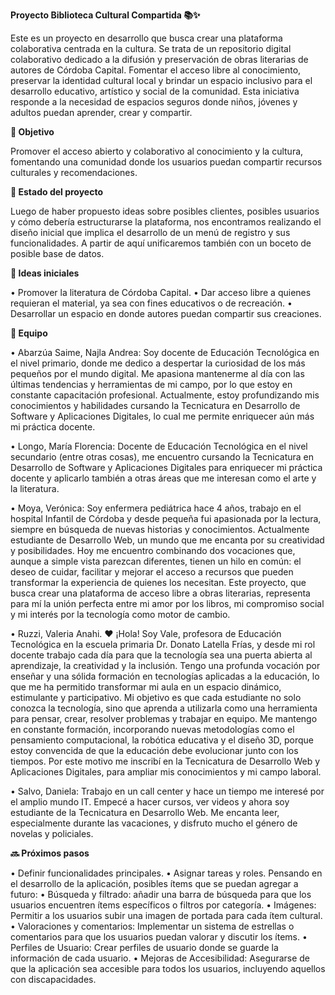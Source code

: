 **Proyecto Biblioteca Cultural Compartida 📚✨**

Este es un proyecto en desarrollo que busca crear una plataforma colaborativa centrada en la cultura. Se trata de un repositorio digital colaborativo dedicado a la difusión y preservación de obras literarias de autores de Córdoba Capital.
Fomentar el acceso libre al conocimiento, preservar la identidad cultural local y brindar un espacio inclusivo para el desarrollo educativo, artístico y social de la comunidad. Esta iniciativa responde a la necesidad de espacios seguros donde niños, jóvenes y adultos puedan aprender, crear y compartir.

**🎯 Objetivo**

Promover el acceso abierto y colaborativo al conocimiento y la cultura, fomentando una comunidad donde los usuarios puedan compartir recursos culturales y recomendaciones.

**🚧 Estado del proyecto**

Luego de haber propuesto ideas sobre posibles clientes, posibles usuarios y cómo debería estructurarse la plataforma, nos encontramos realizando el diseño inicial que implica el desarrollo de un menú de registro y sus funcionalidades. A partir de aquí unificaremos también con un boceto de posible base de datos.

**🧠 Ideas iniciales**

•	Promover la literatura de Córdoba Capital.
•	Dar acceso libre a quienes requieran el material, ya sea con fines educativos o de recreación.
•	Desarrollar un espacio en donde autores puedan compartir sus creaciones.

**👥 Equipo**

•	Abarzúa Saime, Najla Andrea: Soy docente de Educación Tecnológica en el nivel primario, donde me dedico a despertar la curiosidad de los más pequeños por el mundo digital. Me apasiona mantenerme al día con las últimas tendencias y herramientas de mi campo, por lo que estoy en constante capacitación profesional. Actualmente, estoy profundizando mis conocimientos y habilidades cursando la Tecnicatura en Desarrollo de Software y Aplicaciones Digitales, lo cual me permite enriquecer aún más mi práctica docente.

•	Longo, María Florencia: Docente de Educación Tecnológica en el nivel secundario (entre otras cosas), me encuentro cursando la Tecnicatura en Desarrollo de Software y Aplicaciones Digitales para enriquecer mi práctica docente y aplicarlo también a otras áreas que me interesan como el arte y la literatura.

•	Moya, Verónica:  Soy enfermera pediátrica hace 4 años, trabajo en el hospital Infantil de Córdoba y desde pequeña fui apasionada por la lectura, siempre en búsqueda de nuevas historias y conocimientos. Actualmente estudiante de Desarrollo Web, un mundo que me encanta por su creatividad y posibilidades. Hoy me encuentro combinando dos vocaciones que, aunque a simple vista parezcan diferentes, tienen un hilo en común: el deseo de cuidar, facilitar y mejorar el acceso a recursos que pueden transformar la experiencia de quienes los necesitan. Este proyecto, que busca crear una plataforma de acceso libre a obras literarias, representa para mí la unión perfecta entre mi amor por los libros, mi compromiso social y mi interés por la tecnología como motor de cambio.

•	Ruzzi, Valeria Anahi. ♥ ¡Hola! Soy Vale, profesora de Educación Tecnológica en la escuela primaria Dr. Donato Latella Frías, y desde mi rol docente trabajo cada día para que la tecnología sea una puerta abierta al aprendizaje, la creatividad y la inclusión. Tengo una profunda vocación por enseñar y una sólida formación en tecnologías aplicadas a la educación, lo que me ha permitido transformar mi aula en un espacio dinámico, estimulante y participativo. Mi objetivo es que cada estudiante no solo conozca la tecnología, sino que aprenda a utilizarla como una herramienta para pensar, crear, resolver problemas y trabajar en equipo. Me mantengo en constante formación, incorporando nuevas metodologías como el pensamiento computacional, la robótica educativa y el diseño 3D, porque estoy convencida de que la educación debe evolucionar junto con los tiempos. Por este motivo me inscribí en la Tecnicatura de Desarrollo Web y Aplicaciones Digitales, para ampliar mis conocimientos y mi campo laboral.

•	Salvo, Daniela: Trabajo en un call center y hace un tiempo me interesé por el amplio mundo IT. Empecé a hacer cursos, ver videos y ahora soy estudiante de la Tecnicatura en Desarrollo Web. Me encanta leer, especialmente durante las vacaciones, y disfruto mucho el género de novelas y policiales.

**🔜 Próximos pasos**

•	Definir funcionalidades principales.
•	Asignar tareas y roles.
Pensando en el desarrollo de la aplicación, posibles ítems que se puedan agregar a futuro:
•	Búsqueda y filtrado: añadir una barra de búsqueda para que los usuarios encuentren ítems específicos o filtros por categoría.
•	Imágenes: Permitir a los usuarios subir una imagen de portada para cada ítem cultural.
•	Valoraciones y comentarios: Implementar un sistema de estrellas o comentarios para que los usuarios puedan valorar y discutir los ítems.
•	Perfiles de Usuario: Crear perfiles de usuario donde se guarde la información de cada usuario.
•	Mejoras de Accesibilidad: Asegurarse de que la aplicación sea accesible para todos los usuarios, incluyendo aquellos con discapacidades.

